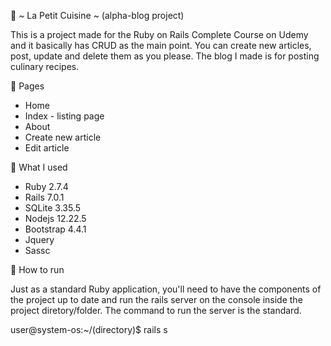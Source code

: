 :pancakes: *~* La Petit Cuisine *~* (alpha-blog project) 

This is a project made for the Ruby on Rails Complete Course on Udemy and it basically has CRUD as the main point. You can create new articles, post, update and delete them as you please. The blog I made is for posting culinary recipes.

:sushi: Pages 

- Home
- Index - listing page
- About
- Create new article
- Edit article

:cake: What I used

- Ruby 2.7.4
- Rails 7.0.1
- SQLite 3.35.5
- Nodejs 12.22.5
- Bootstrap 4.4.1
- Jquery
- Sassc

:beverage_box: How to run

Just as a standard Ruby application, you'll need to have the components of the project up to date and run the rails server on the console inside the project diretory/folder. The command to run the server is the standard.

user@system-os:~/(directory)$ rails s
